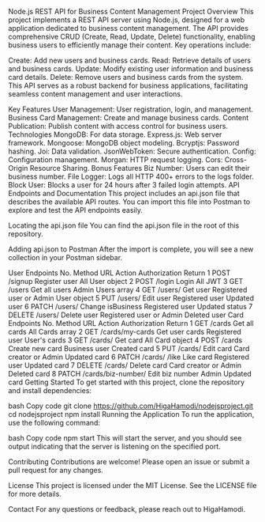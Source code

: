 Node.js REST API for Business Content Management
Project Overview
This project implements a REST API server using Node.js, designed for a web application dedicated to business content management. The API provides comprehensive CRUD (Create, Read, Update, Delete) functionality, enabling business users to efficiently manage their content. Key operations include:

Create: Add new users and business cards.
Read: Retrieve details of users and business cards.
Update: Modify existing user information and business card details.
Delete: Remove users and business cards from the system.
This API serves as a robust backend for business applications, facilitating seamless content management and user interactions.

Key Features
User Management: User registration, login, and management.
Business Card Management: Create and manage business cards.
Content Publication: Publish content with access control for business users.
Technologies
MongoDB: For data storage.
Express.js: Web server framework.
Mongoose: MongoDB object modeling.
Bcryptjs: Password hashing.
Joi: Data validation.
JsonWebToken: Secure authentication.
Config: Configuration management.
Morgan: HTTP request logging.
Cors: Cross-Origin Resource Sharing.
Bonus Features
Biz Number: Users can edit their business number.
File Logger: Logs all HTTP 400+ errors to the logs folder.
Block User: Blocks a user for 24 hours after 3 failed login attempts.
API Endpoints and Documentation
This project includes an api.json file that describes the available API routes. You can import this file into Postman to explore and test the API endpoints easily.

Locating the api.json file
You can find the api.json file in the root of this repository.

Adding api.json to Postman
After the import is complete, you will see a new collection in your Postman sidebar.

User Endpoints
No.	Method	URL	Action	Authorization	Return
1	POST	/signup	Register user	All	User object
2	POST	/login	Login	All	JWT
3	GET	/users	Get all users	Admin	Users array
4	GET	/users/
Get user	Registered user or Admin	User object
5	PUT	/users/
Edit user	Registered user	Updated user
6	PATCH	/users/
Change isBusiness	Registered user	Updated status
7	DELETE	/users/
Delete user	Registered user or Admin	Deleted user
Card Endpoints
No.	Method	URL	Action	Authorization	Return
1	GET	/cards	Get all cards	All	Cards array
2	GET	/cards/my-cards	Get user cards	Registered user	User's cards
3	GET	/cards/
Get card	All	Card object
4	POST	/cards	Create new card	Business user	Created card
5	PUT	/cards/
Edit card	Card creator or Admin	Updated card
6	PATCH	/cards/
/like	Like card	Registered user	Updated card
7	DELETE	/cards/
Delete card	Card creator or Admin	Deleted card
8	PATCH	/cards/biz-number/
Edit biz number	Admin	Updated card
Getting Started
To get started with this project, clone the repository and install dependencies:

bash
Copy code
git clone https://github.com/HigaHamodi/nodejsproject.git
cd nodejsproject
npm install
Running the Application
To run the application, use the following command:

bash
Copy code
npm start
This will start the server, and you should see output indicating that the server is listening on the specified port.

Contributing
Contributions are welcome! Please open an issue or submit a pull request for any changes.

License
This project is licensed under the MIT License. See the LICENSE file for more details.

Contact
For any questions or feedback, please reach out to HigaHamodi.
